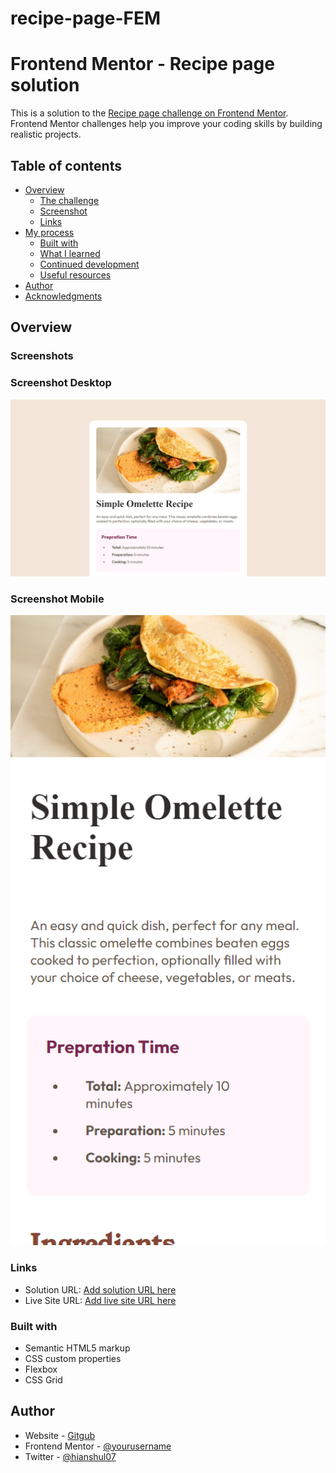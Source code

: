 # recipe-page-FEM

# Frontend Mentor - Recipe page solution

This is a solution to the [Recipe page challenge on Frontend Mentor](https://www.frontendmentor.io/challenges/recipe-page-KiTsR8QQKm). Frontend Mentor challenges help you improve your coding skills by building realistic projects. 

## Table of contents

- [Overview](#overview)
  - [The challenge](#the-challenge)
  - [Screenshot](#screenshot)
  - [Links](#links)
- [My process](#my-process)
  - [Built with](#built-with)
  - [What I learned](#what-i-learned)
  - [Continued development](#continued-development)
  - [Useful resources](#useful-resources)
- [Author](#author)
- [Acknowledgments](#acknowledgments)

## Overview

### Screenshots

### Screenshot Desktop
![Screenshot Desktop](./screenshots/screenshot-desktop.png)
### Screenshot Mobile
![Screenshot Mobile](./screenshots/screenshot-mobile.png)


### Links

- Solution URL: [Add solution URL here](https://github.com/hianshul07/recipe-page-FEM)
- Live Site URL: [Add live site URL here](https://hianshul07.github.io/recipe-page-FEM)


### Built with

- Semantic HTML5 markup
- CSS custom properties
- Flexbox
- CSS Grid

## Author

- Website - [Gitgub](https://github.com/hianshul07)
- Frontend Mentor - [@yourusername](https://www.frontendmentor.io/profile/hianshul07)
- Twitter - [@hianshul07](https://www.twitter.com/hianshul07)